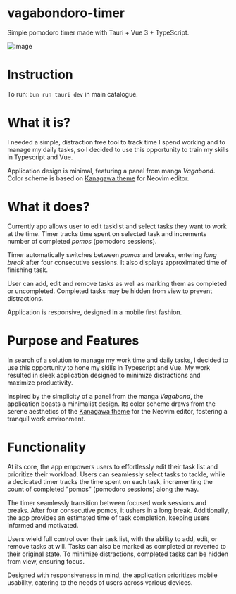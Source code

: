 # vagabondoro-timer
Simple pomodoro timer made with Tauri + Vue 3 + TypeScript.

![image](https://github.com/Sztakler/vagabondoro-timer/assets/58264262/b969f982-c58c-446e-b3c9-a498fd647f21)


# Instruction

To run: `bun run tauri dev` in main catalogue.

# What it is?

I needed a simple, distraction free tool to track time I spend working and to manage my daily tasks, so I decided to use this opportunity to train my skills in Typescript and Vue.

Application design is minimal, featuring a panel from manga *Vagabond*. Color scheme is based on [Kanagawa theme](https://github.com/rebelot/kanagawa.nvim) for Neovim editor.

# What it does?

Currently app allows user to edit tasklist and select tasks they want to work at the time. Timer tracks time spent on selected task and increments number of completed *pomos* (pomodoro sessions).

Timer automatically switches between *pomos* and breaks, entering *long break* after four consecutive sessions. It also displays approximated time of finishing task.

User can add, edit and remove tasks as well as marking them as completed or uncompleted. Completed tasks may be hidden from view to prevent distractions.

Application is responsive, designed in a mobile first fashion.



# Purpose and Features
In search of a solution to manage my work time and daily tasks, I decided to use this opportunity to hone my skills in Typescript and Vue. My work resulted in sleek application designed to minimize distractions and maximize productivity.

Inspired by the simplicity of a panel from the manga _Vagabond_, the application boasts a minimalist design. Its color scheme draws from the serene aesthetics of the [Kanagawa theme](https://github.com/rebelot/kanagawa.nvim) for the Neovim editor, fostering a tranquil work environment.

# Functionality
At its core, the app empowers users to effortlessly edit their task list and prioritize their workload. Users can seamlessly select tasks to tackle, while a dedicated timer tracks the time spent on each task, incrementing the count of completed "pomos" (pomodoro sessions) along the way.

The timer seamlessly transition between focused work sessions and breaks. After four consecutive pomos, it ushers in a long break. Additionally, the app provides an estimated time of task completion, keeping users informed and motivated.

Users wield full control over their task list, with the ability to add, edit, or remove tasks at will. Tasks can also be marked as completed or reverted to their original state. To minimize distractions, completed tasks can be hidden from view, ensuring focus.

Designed with responsiveness in mind, the application prioritizes mobile usability, catering to the needs of users across various devices.




